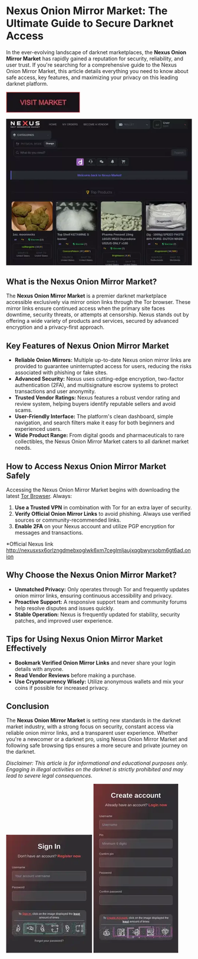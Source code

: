 # Nexus Onion Mirror Market: The Ultimate Guide to Secure Darknet Access

In the ever-evolving landscape of darknet marketplaces, the **Nexus Onion Mirror Market** has rapidly gained a reputation for security, reliability, and user trust. If you're searching for a comprehensive guide to the Nexus Onion Mirror Market, this article details everything you need to know about safe access, key features, and maximizing your privacy on this leading darknet platform.

[<img src="/assets/right.webp" width="200">](http://nexusxsx6orlzngdmebxoglwk6xm7ceglmljaujxqgbwyrsobm6gt6ad.onion)

<a href="http://nexusxsx6orlzngdmebxoglwk6xm7ceglmljaujxqgbwyrsobm6gt6ad.onion"><img src="/assets/side.webp" alt="image" style="max-width: 100%;"></a>


## What is the Nexus Onion Mirror Market?

The **Nexus Onion Mirror Market** is a premier darknet marketplace accessible exclusively via mirror onion links through the Tor browser. These mirror links ensure continued access when the primary site faces downtime, security threats, or attempts at censorship. Nexus stands out by offering a wide variety of products and services, secured by advanced encryption and a privacy-first approach.

## Key Features of Nexus Onion Mirror Market

- **Reliable Onion Mirrors:** Multiple up-to-date Nexus onion mirror links are provided to guarantee uninterrupted access for users, reducing the risks associated with phishing or fake sites.
- **Advanced Security:** Nexus uses cutting-edge encryption, two-factor authentication (2FA), and multisignature escrow systems to protect transactions and user anonymity.
- **Trusted Vendor Ratings:** Nexus features a robust vendor rating and review system, helping buyers identify reputable sellers and avoid scams.
- **User-Friendly Interface:** The platform's clean dashboard, simple navigation, and search filters make it easy for both beginners and experienced users.
- **Wide Product Range:** From digital goods and pharmaceuticals to rare collectibles, the Nexus Onion Mirror Market caters to all darknet market needs.

## How to Access Nexus Onion Mirror Market Safely

Accessing the Nexus Onion Mirror Market begins with downloading the latest [Tor Browser](https://www.torproject.org/). Always:

1. **Use a Trusted VPN** in combination with Tor for an extra layer of security.
2. **Verify Official Onion Mirror Links** to avoid phishing. Always use verified sources or community-recommended links.
3. **Enable 2FA** on your Nexus account and utilize PGP encryption for messages and transactions.

*Official Nexus link http://nexusxsx6orlzngdmebxoglwk6xm7ceglmljaujxqgbwyrsobm6gt6ad.onion

## Why Choose the Nexus Onion Mirror Market?

- **Unmatched Privacy:** Only operates through Tor and frequently updates onion mirror links, ensuring continuous accessibility and privacy.
- **Proactive Support:** A responsive support team and community forums help resolve disputes and issues quickly.
- **Stable Operation:** Nexus is frequently updated for stability, security patches, and improved user experience.

## Tips for Using Nexus Onion Mirror Market Effectively

- **Bookmark Verified Onion Mirror Links** and never share your login details with anyone.
- **Read Vendor Reviews** before making a purchase.
- **Use Cryptocurrency Wisely:** Utilize anonymous wallets and mix your coins if possible for increased privacy.

## Conclusion

The **Nexus Onion Mirror Market** is setting new standards in the darknet market industry, with a strong focus on security, constant access via reliable onion mirror links, and a transparent user experience. Whether you're a newcomer or a darknet pro, using Nexus Onion Mirror Market and following safe browsing tips ensures a more secure and private journey on the darknet.

*Disclaimer: This article is for informational and educational purposes only. Engaging in illegal activities on the darknet is strictly prohibited and may lead to severe legal consequences.*

<a href="http://nexusxsx6orlzngdmebxoglwk6xm7ceglmljaujxqgbwyrsobm6gt6ad.onion"><img src="/assets/hold.webp" style="max-width: 100%;"></a>
<a href="http://nexusxsx6orlzngdmebxoglwk6xm7ceglmljaujxqgbwyrsobm6gt6ad.onion"><img src="/assets/big.webp" style="max-width: 100%;"></a>